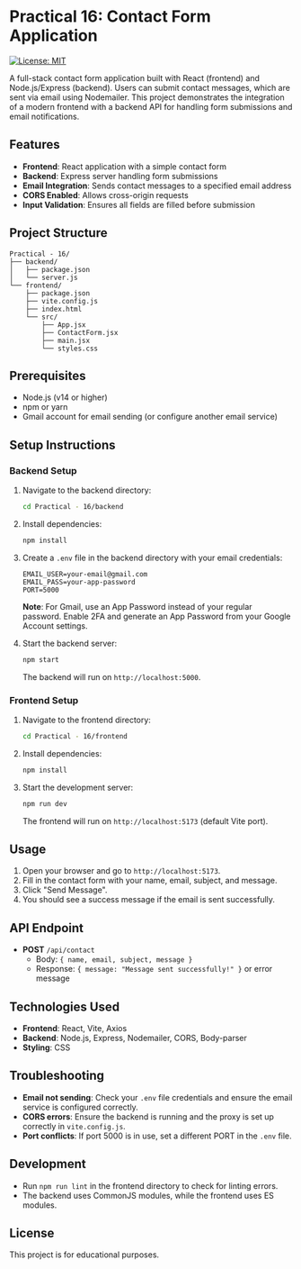 # Practical 16: Contact Form Application

[![License: MIT](https://img.shields.io/badge/License-MIT-yellow.svg)](https://opensource.org/licenses/MIT)

A full-stack contact form application built with React (frontend) and Node.js/Express (backend). Users can submit contact messages, which are sent via email using Nodemailer. This project demonstrates the integration of a modern frontend with a backend API for handling form submissions and email notifications.

## Features

- **Frontend**: React application with a simple contact form
- **Backend**: Express server handling form submissions
- **Email Integration**: Sends contact messages to a specified email address
- **CORS Enabled**: Allows cross-origin requests
- **Input Validation**: Ensures all fields are filled before submission

## Project Structure

```
Practical - 16/
├── backend/
│   ├── package.json
│   └── server.js
└── frontend/
    ├── package.json
    ├── vite.config.js
    ├── index.html
    └── src/
        ├── App.jsx
        ├── ContactForm.jsx
        ├── main.jsx
        └── styles.css
```

## Prerequisites

- Node.js (v14 or higher)
- npm or yarn
- Gmail account for email sending (or configure another email service)

## Setup Instructions

### Backend Setup

1. Navigate to the backend directory:
   ```bash
   cd Practical - 16/backend
   ```

2. Install dependencies:
   ```bash
   npm install
   ```

3. Create a `.env` file in the backend directory with your email credentials:
   ```
   EMAIL_USER=your-email@gmail.com
   EMAIL_PASS=your-app-password
   PORT=5000
   ```

   **Note**: For Gmail, use an App Password instead of your regular password. Enable 2FA and generate an App Password from your Google Account settings.

4. Start the backend server:
   ```bash
   npm start
   ```

   The backend will run on `http://localhost:5000`.

### Frontend Setup

1. Navigate to the frontend directory:
   ```bash
   cd Practical - 16/frontend
   ```

2. Install dependencies:
   ```bash
   npm install
   ```

3. Start the development server:
   ```bash
   npm run dev
   ```

   The frontend will run on `http://localhost:5173` (default Vite port).

## Usage

1. Open your browser and go to `http://localhost:5173`.
2. Fill in the contact form with your name, email, subject, and message.
3. Click "Send Message".
4. You should see a success message if the email is sent successfully.

## API Endpoint

- **POST** `/api/contact`
  - Body: `{ name, email, subject, message }`
  - Response: `{ message: "Message sent successfully!" }` or error message

## Technologies Used

- **Frontend**: React, Vite, Axios
- **Backend**: Node.js, Express, Nodemailer, CORS, Body-parser
- **Styling**: CSS

## Troubleshooting

- **Email not sending**: Check your `.env` file credentials and ensure the email service is configured correctly.
- **CORS errors**: Ensure the backend is running and the proxy is set up correctly in `vite.config.js`.
- **Port conflicts**: If port 5000 is in use, set a different PORT in the `.env` file.

## Development

- Run `npm run lint` in the frontend directory to check for linting errors.
- The backend uses CommonJS modules, while the frontend uses ES modules.

## License

This project is for educational purposes.

